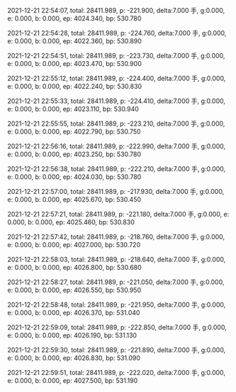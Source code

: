 2021-12-21 22:54:07, total: 28411.989, p: -221.900, delta:7.000 手, g:0.000, e: 0.000, b: 0.000, ep: 4024.340, bp: 530.780

2021-12-21 22:54:28, total: 28411.989, p: -224.760, delta:7.000 手, g:0.000, e: 0.000, b: 0.000, ep: 4022.360, bp: 530.890

2021-12-21 22:54:51, total: 28411.989, p: -223.730, delta:7.000 手, g:0.000, e: 0.000, b: 0.000, ep: 4023.470, bp: 530.900

2021-12-21 22:55:12, total: 28411.989, p: -224.400, delta:7.000 手, g:0.000, e: 0.000, b: 0.000, ep: 4022.240, bp: 530.830

2021-12-21 22:55:33, total: 28411.989, p: -224.410, delta:7.000 手, g:0.000, e: 0.000, b: 0.000, ep: 4023.110, bp: 530.940

2021-12-21 22:55:55, total: 28411.989, p: -223.210, delta:7.000 手, g:0.000, e: 0.000, b: 0.000, ep: 4022.790, bp: 530.750

2021-12-21 22:56:16, total: 28411.989, p: -222.990, delta:7.000 手, g:0.000, e: 0.000, b: 0.000, ep: 4023.250, bp: 530.780

2021-12-21 22:56:38, total: 28411.989, p: -222.210, delta:7.000 手, g:0.000, e: 0.000, b: 0.000, ep: 4024.030, bp: 530.780

2021-12-21 22:57:00, total: 28411.989, p: -217.930, delta:7.000 手, g:0.000, e: 0.000, b: 0.000, ep: 4025.670, bp: 530.450

2021-12-21 22:57:21, total: 28411.989, p: -221.180, delta:7.000 手, g:0.000, e: 0.000, b: 0.000, ep: 4025.460, bp: 530.830

2021-12-21 22:57:42, total: 28411.989, p: -218.760, delta:7.000 手, g:0.000, e: 0.000, b: 0.000, ep: 4027.000, bp: 530.720

2021-12-21 22:58:03, total: 28411.989, p: -218.640, delta:7.000 手, g:0.000, e: 0.000, b: 0.000, ep: 4026.800, bp: 530.680

2021-12-21 22:58:27, total: 28411.989, p: -221.050, delta:7.000 手, g:0.000, e: 0.000, b: 0.000, ep: 4026.550, bp: 530.950

2021-12-21 22:58:48, total: 28411.989, p: -221.950, delta:7.000 手, g:0.000, e: 0.000, b: 0.000, ep: 4026.370, bp: 531.040

2021-12-21 22:59:09, total: 28411.989, p: -222.850, delta:7.000 手, g:0.000, e: 0.000, b: 0.000, ep: 4026.190, bp: 531.130

2021-12-21 22:59:30, total: 28411.989, p: -221.890, delta:7.000 手, g:0.000, e: 0.000, b: 0.000, ep: 4026.830, bp: 531.090

2021-12-21 22:59:51, total: 28411.989, p: -222.020, delta:7.000 手, g:0.000, e: 0.000, b: 0.000, ep: 4027.500, bp: 531.190